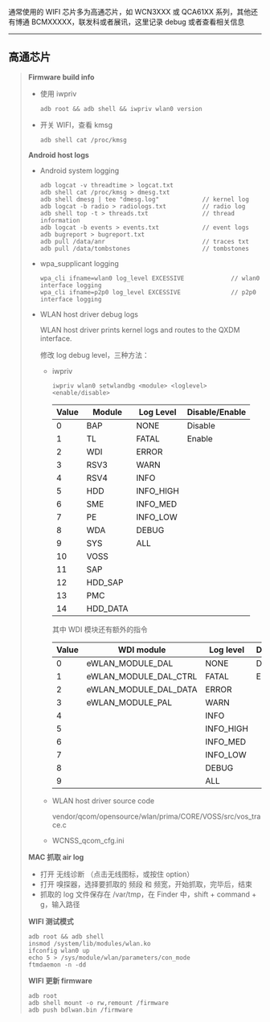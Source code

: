 通常使用的 WIFI 芯片多为高通芯片，如 WCN3XXX 或 QCA61XX 系列，其他还有博通 BCMXXXXX，联发科或者展讯，这里记录 debug 或者查看相关信息

------

## 高通芯片

> **Firmware build info**
>
> - 使用 iwpriv
>
>   ```
>   adb root && adb shell && iwpriv wlan0 version
>   ```
>
> - 开关 WIFI，查看 kmsg
>
>   ```
>   adb shell cat /proc/kmsg
>   ```
>
> **Android host logs**
>
> - Android system logging
>
>   ```
>   adb logcat -v threadtime > logcat.txt
>   adb shell cat /proc/kmsg > dmesg.txt
>   adb shell dmesg | tee "dmesg.log"            // kernel log
>   adb logcat -b radio > radiologs.txt          // radio log
>   adb shell top -t > threads.txt               // thread information
>   adb logcat -b events > events.txt            // event logs
>   adb bugreport > bugreport.txt
>   adb pull /data/anr                           // traces txt
>   adb pull /data/tombstones                    // tombstones
>   ```
>
> - wpa_supplicant logging
>
>   ```
>   wpa_cli ifname=wlan0 log_level EXCESSIVE             // wlan0 interface logging
>   wpa_cli ifname=p2p0 log_level EXCESSIVE              // p2p0 interface logging
>   ```
>
> - WLAN host driver debug logs
>
>   WLAN host driver prints kernel logs and routes to the QXDM interface.
>
>   修改 log debug level，三种方法：
>
>   - iwpriv
>
>     ```
>     iwpriv wlan0 setwlandbg <module> <loglevel> <enable/disable>
>     ```
>
>     | Value | Module   | Log Level | Disable/Enable |
>     | ----- | -------- | --------- | -------------- |
>     | 0     | BAP      | NONE      | Disable        |
>     | 1     | TL       | FATAL     | Enable         |
>     | 2     | WDI      | ERROR     |                |
>     | 3     | RSV3     | WARN      |                |
>     | 4     | RSV4     | INFO      |                |
>     | 5     | HDD      | INFO_HIGH |                |
>     | 6     | SME      | INFO_MED  |                |
>     | 7     | PE       | INFO_LOW  |                |
>     | 8     | WDA      | DEBUG     |                |
>     | 9     | SYS      | ALL       |                |
>     | 10    | VOSS     |           |                |
>     | 11    | SAP      |           |                |
>     | 12    | HDD_SAP  |           |                |
>     | 13    | PMC      |           |                |
>     | 14    | HDD_DATA |           |                |
>
>     其中 WDI 模块还有额外的指令
>
>     | Value | WDI module            | Log level | Disable/Enable |
>     | ----- | --------------------- | --------- | -------------- |
>     | 0     | eWLAN_MODULE_DAL      | NONE      | Disable        |
>     | 1     | eWLAN_MODULE_DAL_CTRL | FATAL     | Enable         |
>     | 2     | eWLAN_MODULE_DAL_DATA | ERROR     |                |
>     | 3     | eWLAN_MODULE_PAL      | WARN      |                |
>     | 4     |                       | INFO      |                |
>     | 5     |                       | INFO_HIGH |                |
>     | 6     |                       | INFO_MED  |                |
>     | 7     |                       | INFO_LOW  |                |
>     | 8     |                       | DEBUG     |                |
>     | 9     |                       | ALL       |                |
>
>   - WLAN host driver source code
>
>     vendor/qcom/opensource/wlan/prima/CORE/VOSS/src/vos_trace.c
>
>   - WCNSS_qcom_cfg.ini
>
> **MAC 抓取 air log**
>
> - 打开 无线诊断  （点击无线图标，或按住 option）
> - 打开 嗅探器，选择要抓取的 频段 和 频宽，开始抓取，完毕后，结束
> - 抓取的 log 文件保存在 /var/tmp，在 Finder 中，shift + command + g，输入路径
>
> **WIFI 测试模式**
>
> ```
> adb root && adb shell
> insmod /system/lib/modules/wlan.ko
> ifconfig wlan0 up
> echo 5 > /sys/module/wlan/parameters/con_mode
> ftmdaemon -n -dd
> ```
>
> **WIFI 更新 firmware**
>
> ```
> adb root
> adb shell mount -o rw,remount /firmware
> adb push bdlwan.bin /firmware
> ```
>
> 